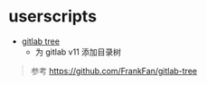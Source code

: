 # userscripts

- [gitlab tree](https://cdn.rawgit.com/f12998765/userscripts/master/userscripts/gitlab_tree.user.js)
    - 为 gitlab v11 添加目录树

> 参考 https://github.com/FrankFan/gitlab-tree 